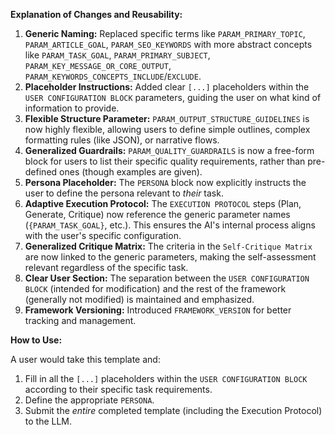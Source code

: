 **Explanation of Changes and Reusability:**

1.  **Generic Naming:** Replaced specific terms like `PARAM_PRIMARY_TOPIC`, `PARAM_ARTICLE_GOAL`, `PARAM_SEO_KEYWORDS` with more abstract concepts like `PARAM_TASK_GOAL`, `PARAM_PRIMARY_SUBJECT`, `PARAM_KEY_MESSAGE_OR_CORE_OUTPUT`, `PARAM_KEYWORDS_CONCEPTS_INCLUDE`/`EXCLUDE`.
2.  **Placeholder Instructions:** Added clear `[...]` placeholders within the `USER CONFIGURATION BLOCK` parameters, guiding the user on what kind of information to provide.
3.  **Flexible Structure Parameter:** `PARAM_OUTPUT_STRUCTURE_GUIDELINES` is now highly flexible, allowing users to define simple outlines, complex formatting rules (like JSON), or narrative flows.
4.  **Generalized Guardrails:** `PARAM_QUALITY_GUARDRAILS` is now a free-form block for users to list their specific quality requirements, rather than pre-defined ones (though examples are given).
5.  **Persona Placeholder:** The `PERSONA` block now explicitly instructs the user to define the persona relevant to *their* task.
6.  **Adaptive Execution Protocol:** The `EXECUTION PROTOCOL` steps (Plan, Generate, Critique) now reference the generic parameter names (`{PARAM_TASK_GOAL}`, etc.). This ensures the AI's internal process aligns with the user's specific configuration.
7.  **Generalized Critique Matrix:** The criteria in the `Self-Critique Matrix` are now linked to the generic parameters, making the self-assessment relevant regardless of the specific task.
8.  **Clear User Section:** The separation between the `USER CONFIGURATION BLOCK` (intended for modification) and the rest of the framework (generally not modified) is maintained and emphasized.
9.  **Framework Versioning:** Introduced `FRAMEWORK_VERSION` for better tracking and management.

**How to Use:**

A user would take this template and:

1.  Fill in all the `[...]` placeholders within the `USER CONFIGURATION BLOCK` according to their specific task requirements.
2.  Define the appropriate `PERSONA`.
3.  Submit the *entire* completed template (including the Execution Protocol) to the LLM.
